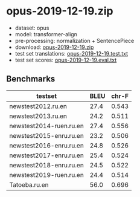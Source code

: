 # opus-2019-12-19.zip

* dataset: opus
* model: transformer-align
* pre-processing: normalization + SentencePiece
* download: [opus-2019-12-19.zip](https://object.pouta.csc.fi/OPUS-MT-dev/ru-en/opus-2019-12-19.zip)
* test set translations: [opus-2019-12-19.test.txt](https://object.pouta.csc.fi/OPUS-MT-dev/ru-en/opus-2019-12-19.test.txt)
* test set scores: [opus-2019-12-19.eval.txt](https://object.pouta.csc.fi/OPUS-MT-dev/ru-en/opus-2019-12-19.eval.txt)

## Benchmarks

| testset               | BLEU  | chr-F |
|-----------------------|-------|-------|
| newstest2012.ru.en 	| 27.4 	| 0.543 |
| newstest2013.ru.en 	| 24.2 	| 0.511 |
| newstest2014-ruen.ru.en 	| 27.4 	| 0.556 |
| newstest2015-enru.ru.en 	| 23.2 	| 0.506 |
| newstest2016-enru.ru.en 	| 24.8 	| 0.526 |
| newstest2017-enru.ru.en 	| 25.4 	| 0.524 |
| newstest2018-enru.ru.en 	| 24.5 	| 0.522 |
| newstest2019-ruen.ru.en 	| 24.4 	| 0.514 |
| Tatoeba.ru.en 	| 56.0 	| 0.696 |


